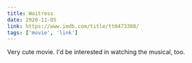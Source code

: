 ```yaml
---
title: Waitress
date: 2020-11-05
link: https://www.imdb.com/title/tt0473308/
tags: ['movie', 'link']
---
```


Very cute movie. I'd be interested in watching the musical, too.
